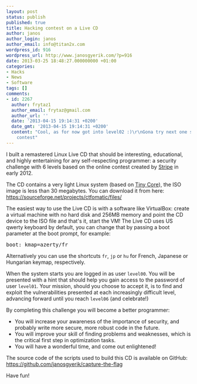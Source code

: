 ```yaml
---
layout: post
status: publish
published: true
title: Hacking contest on a Live CD
author: janos
author_login: janos
author_email: info@titan2x.com
wordpress_id: 916
wordpress_url: http://www.janosgyerik.com/?p=916
date: 2013-03-25 18:48:27.000000000 +01:00
categories:
- Hacks
- News
- Software
tags: []
comments:
- id: 2267
  author: frytaz1
  author_email: frytaz@gmail.com
  author_url: ''
  date: '2013-04-15 19:14:31 +0200'
  date_gmt: '2013-04-15 19:14:31 +0200'
  content: "Cool, as for now got into level02 :)\r\nGona try next one soon, great
    contest"
---
```

I built a remastered Linux Live CD that should be interesting, educational, and highly entertaining for any self-respecting programmer: a security challenge with 6 levels based on the online contest created by <a href="https://stripe.com/blog/capture-the-flag">Stripe</a> in early 2012.

The CD contains a very light Linux system (based on <a href="http://www.tinycorelinux.net/">Tiny Core</a>), the ISO image is less than 30 megabytes. You can download it from here:
<a href="https://sourceforge.net/projects/ctfomatic/files/">https://sourceforge.net/projects/ctfomatic/files/</a>

The easiest way to use the Live CD is with a software like VirtualBox: create a virtual machine with no hard disk and 256MB memory and point the CD device to the ISO file and that's it, start the VM! The Live CD uses US qwerty keyboard by default, you can change that by passing a boot parameter at the boot prompt, for example:
<pre>boot: kmap=azerty/fr</pre>
Alternatively you can use the shortcuts <code>fr</code>, <code>jp</code> or <code>hu</code> for French, Japanese or Hungarian keymap, respectively.

When the system starts you are logged in as user <code>level00</code>. You will be presented with a hint that should help you gain access to the password of user <code>level01</code>. Your mission, should you choose to accept it, is to find and exploit the vulnerabilities presented at each increasingly difficult level, advancing forward until you reach <code>level06</code> (and celebrate!)

By completing this challenge you will become a better programmer:
<ul>
	<li>You will increase your awareness of the importance of security, and probably write more secure, more robust code in the future.</li>
	<li>You will improve your skill of finding problems and weaknesses, which is the critical first step in optimization tasks.</li>
	<li>You will have a wonderful time, and come out enlightened!</li>
</ul>
The source code of the scripts used to build this CD is available on GitHub:
<a href="https://github.com/janosgyerik/capture-the-flag">https://github.com/janosgyerik/capture-the-flag
</a>

Have fun!
